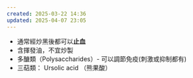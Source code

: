 ```yaml
---
created: 2025-03-22 14:36
updated: 2025-04-07 23:05
---
```

- 通常經炒黑後都可以**止血**
- 含揮發油，不宜炒製
- 多醣類（Polysaccharides）- 可以調節免疫(刺激或抑制都有)
- 三萜類： Ursolic acid （熊果酸）